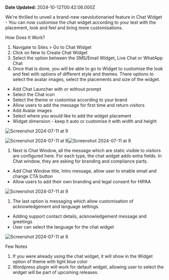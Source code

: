 **Date Updated:** 2024-10-12T00:42:06.000Z

We're thrilled to unveil a brand-new raevolutionaried feature in Chat Widget - You can now customise the chat widget according to your test with the placement, look and feel and bring more customisations.

How Does It Work?

1. Navigate to Sites > Go to Chat Widget
2. Click on New to Create Chat Widget
3. Select the option between the SMS/Email Widget, Live Chat or WhatApp Chat
4. Once that is done, you will be able to go to Widget to customise the look and feel with options of different style and themes. There options to select the avatar images, select the placements and size of the widget.
* Add Chat Launcher with or without prompt
* Select the Chat icon
* Select the theme or customise according to your brand
* Allow users to add the message for first time and return visitors
* Add Avatar images
* Select where you would like to add the widget placement
* Widget dimension - keep it auto or customise it with width and height

![Screenshot 2024-07-11 at 9](https://s3.amazonaws.com/cdn.freshdesk.com/data/helpdesk/attachments/production/155030318954/original/j_h-ffjZXUp7Z_PlRC4j5JrTX0JMySdzaA.jpeg?1722542586)

![Screenshot 2024-07-11 at 9](https://s3.amazonaws.com/cdn.freshdesk.com/data/helpdesk/attachments/production/155030318951/original/DHpLVDJJk4b3Bel7UvbdiFCzqd-0O6aBgg.png?1722542586)![Screenshot 2024-07-11 at 9](https://s3.amazonaws.com/cdn.freshdesk.com/data/helpdesk/attachments/production/155030318952/original/ZSaNgMvaEYvs5GLfMqCHIf4nqq3Hi2RXGw.png?1722542586)

1. Next is Chat Window, all the message which are static visible to visitors are configured here. For each type, the chat widget adds extra fields. In Chat window, they are asking for branding and compliance parts.
* Add Chat Window title, Intro message, allow user to enable email and change CTA button
* Allow users to add their own branding and legal consent for HIPAA

![Screenshot 2024-07-11 at 9](https://s3.amazonaws.com/cdn.freshdesk.com/data/helpdesk/attachments/production/155030318955/original/PQYUAC5f8whizlJHA6l-5tn6yHkqvL0Qfw.jpeg?1722542586)

1. The last option is messaging which allow customisation of acknowledgement and language settings.
* Adding support contact details, acknowledgement message and greetings
* User can select the language for the chat widget

![Screenshot 2024-07-11 at 9](https://s3.amazonaws.com/cdn.freshdesk.com/data/helpdesk/attachments/production/155030318953/original/a9jaYcCuHDyhEBNWzsmCO-RRf5p-h06bww.jpeg?1722542585)

Few Notes

1. If you were already using the chat widget, it will show in the Widget option of theme with light blue color
2. Wordpress plugin will work for default widget, allowing user to select the widget will be part of upcoming releases.